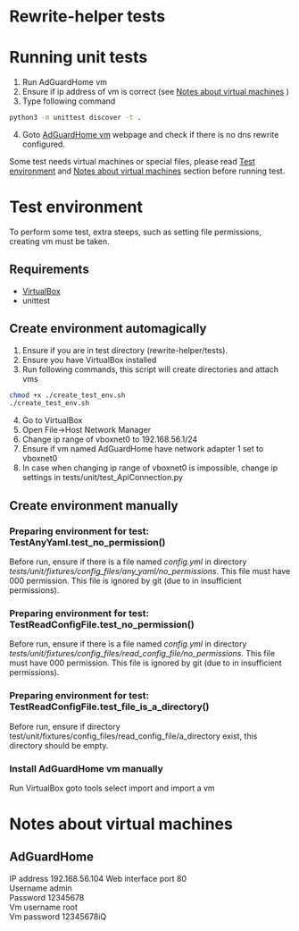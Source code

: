 # Rewrite-helper tests

# Running unit tests
1. Run AdGuardHome vm 
2. Ensure if ip address of vm is correct (see [Notes about virtual machines](#Notesaboutvirtualmachines) )
3. Type following command
```bash
python3 -m unittest discover -t .
```
4. Goto [AdGuardHome vm](http://192.168.56.103/#dns_rewrites) webpage and check if there is no dns rewrite configured.

Some test needs virtual machines or special files, please read [Test environment](#Testenvironment) and 
[Notes about virtual machines](#Notesaboutvirtualmachines) section before 
running test.  


# Test environment
To perform some test, extra steeps, such as setting file permissions, creating vm  must be taken. 

## Requirements
- [VirtualBox](https://www.virtualbox.org/)
- unittest

## Create environment automagically
1. Ensure if you are in test directory (rewrite-helper/tests).
2. Ensure you have VirtualBox installed
3. Run following commands, this script will create directories and attach vms
```bash
chmod +x ./create_test_env.sh
./create_test_env.sh
```
4. Go to VirtualBox 
5. Open File->Host Network Manager
6. Change ip range of vboxnet0 to 192.168.56.1/24
7. Ensure if vm named AdGuardHome have network adapter 1 set to vboxnet0
8. In case when changing ip range of vboxnet0 is impossible, change ip settings in tests/unit/test_ApiConnection.py

## Create environment manually
### Preparing environment for test: TestAnyYaml.test_no_permission()
Before run, ensure if there is a file named *config.yml* in directory *tests/unit/fixtures/config_files/any_yaml/no_permissions*.
This file must have 000 permission. This file is ignored by git (due to in insufficient permissions).

### Preparing environment for test: TestReadConfigFile.test_no_permission()
Before run, ensure if there is a file named *config.yml* in directory *tests/unit/fixtures/config_files/read_config_file/no_permissions*.
This file must have 000 permission. This file is ignored by git (due to in insufficient permissions).

### Preparing environment for test: TestReadConfigFile.test_file_is_a_directory()
Before run, ensure if directory test/unit/fixtures/config_files/read_config_file/a_directory exist, this directory should be empty.

### Install AdGuardHome vm manually
Run VirtualBox goto tools select import and import a vm

# Notes about virtual machines
## AdGuardHome 
IP address 192.168.56.104 
Web interface port 80  
Username admin  
Password 12345678  
Vm username root  
Vm password 12345678iQ  